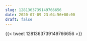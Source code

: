 ```yaml
---
slug: 1281363739149766656
date: 2020-07-09 23:04:56+00:00
draft: false
---
```


{{< tweet 1281363739149766656 >}}
